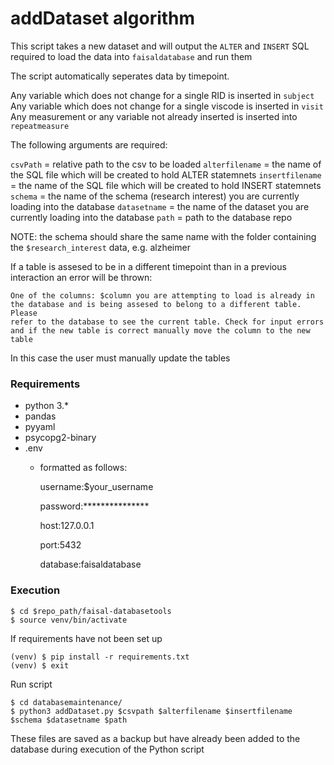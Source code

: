 
# addDataset algorithm

This script takes a new dataset and will output the `ALTER` and `INSERT`
SQL required to load the data into `faisaldatabase` and run them

The script automatically seperates data by timepoint. 

Any variable which does not change for a single RID is inserted in `subject`
Any variable which does not change for a single viscode is inserted in `visit`
Any measurement or any variable not already inserted is inserted into
`repeatmeasure`

The following arguments are required:

`csvPath` = relative path to the csv to be loaded
`alterfilename` = the name of the SQL file which will be created to hold ALTER
statemnets
`insertfilename` = the name of the SQL file which will be created to hold INSERT
statemnets
`schema` = the name of the schema (research interest) you are currently loading
into the database
`datasetname` = the name of the dataset you are currently loading into the
database
`path` = path to the database repo

NOTE: the schema should share the same name with the folder containing the
`$research_interest` data, e.g. alzheimer

If a table is assesed to be in a different timepoint than in a previous
interaction an error will be thrown:

```
One of the columns: $column you are attempting to load is already in 
the database and is being assesed to belong to a different table. Please
refer to the database to see the current table. Check for input errors
and if the new table is correct manually move the column to the new table
```

In this case the user must manually update the tables

### Requirements

* python 3.*
* pandas
* pyyaml
* psycopg2-binary
* .env
    * formatted as follows:

        username:$your_username

        password:***************

        host:127.0.0.1

        port:5432

        database:faisaldatabase

### Execution

```
$ cd $repo_path/faisal-databasetools
$ source venv/bin/activate
```
If requirements have not been set up

```
(venv) $ pip install -r requirements.txt
(venv) $ exit
```

Run script

```
$ cd databasemaintenance/
$ python3 addDataset.py $csvpath $alterfilename $insertfilename $schema $datasetname $path
```

These files are saved as a backup but have already been added to the database
during execution of the Python script